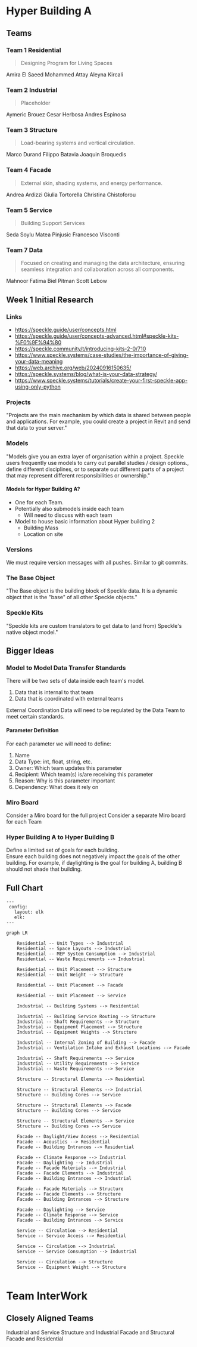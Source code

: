 # Hyper Building A

## Teams

### Team 1 Residential

> Designing Program for Living Spaces

Amira El Saeed
Mohammed Attay
Aleyna Kircali

### Team 2 Industrial

> Placeholder

Aymeric Brouez 
Cesar Herbosa
Andres Espinosa

### Team 3 Structure 
> Load-bearing systems and vertical circulation.

Marco Durand
Filippo Batavia
Joaquin Broquedis

### Team 4 Facade

> External skin, shading systems, and energy performance.

Andrea Ardizzi
Giulia Tortorella
Christina Chistoforou

### Team 5 Service

> Building Support Services 

Seda Soylu
Matea Pinjusic
Francesco Visconti

### Team 7 Data

> Focused on creating and managing the data architecture, ensuring seamless integration and collaboration across all components.

Mahnoor Fatima
Biel Pitman
Scott Lebow

## Week 1 Initial Research

### Links

- https://speckle.guide/user/concepts.html
- https://speckle.guide/user/concepts-advanced.html#speckle-kits-%F0%9F%94%80
- https://speckle.community/t/introducing-kits-2-0/710
- https://www.speckle.systems/case-studies/the-importance-of-giving-your-data-meaning
- https://web.archive.org/web/20240916150635/
- https://speckle.systems/blog/what-is-your-data-strategy/
- https://www.speckle.systems/tutorials/create-your-first-speckle-app-using-only-python

### Projects

"Projects are the main mechanism by which data is shared between people and applications. For example, you could create a project in Revit and send that data to your server."

### Models

"Models give you an extra layer of organisation within a project. Speckle users frequently use models to carry out parallel studies / design options., define different disciplines, or to separate out different parts of a project that may represent different responsibilities or ownership."


#### Models for Hyper Building A?

- One for each Team.
- Potentially also submodels inside each team
    - Will need to discuss with each team
- Model to house basic information about Hyper building 2
    - Building Mass
    - Location on site

### Versions

We must require version messages with all pushes. Similar to git commits.

### The Base Object

"The Base object is the building block of Speckle data. It is a dynamic object that is the "base" of all other Speckle objects."

### Speckle Kits

"Speckle kits are custom translators to get data to (and from) Speckle's native object model."

## Bigger Ideas
### Model to Model Data Transfer Standards
There will be two sets of data inside each team's model.
1. Data that is internal to that team
2. Data that is coordinated with external teams

External Coordination Data will need to be regulated by the Data Team to meet certain standards. 

#### Parameter Definition
For each parameter we will need to define:

1. Name
1. Data Type: int, float, string, etc.
1. Owner: Which team updates this parameter
1. Recipient: Which team(s) is/are receiving this parameter
1. Reason: Why is this parameter important 
1. Dependency: What does it rely on

### Miro Board
Consider a Miro board for the full project
Consider a separate Miro board for each Team

### Hyper Building A to Hyper Building B
Define a limited set of goals for each building.  
Ensure each building does not negatively impact the goals of the other building. 
For example, if daylighting is the goal for building A, building B should not shade that building.

## Full Chart

```mermaid
---
 config:
   layout: elk
   elk:
---

graph LR

    Residential -- Unit Types --> Industrial
    Residential -- Space Layouts --> Industrial
    Residential -- MEP System Consumption --> Industrial
    Residential -- Waste Requirements --> Industrial

    Residential -- Unit Placement --> Structure
    Residential -- Unit Weight --> Structure

    Residential -- Unit Placement --> Facade

    Residential -- Unit Placement --> Service

    Industrial -- Building Systems --> Residential

    Industrial -- Building Service Routing --> Structure
    Industrial -- Shaft Requirements --> Structure
    Industrial -- Equipment Placement --> Structure
    Industrial -- Equipment Weights --> Structure

    Industrial -- Internal Zoning of Building --> Facade
    Industrial -- Ventilation Intake and Exhaust Locations --> Facade

    Industrial -- Shaft Requirements --> Service
    Industrial -- Utility Requirements --> Service
    Industrial -- Waste Requirements --> Service

    Structure -- Structural Elements --> Residential

    Structure -- Structural Elements --> Industrial
    Structure -- Building Cores --> Service

    Structure -- Structural Elements --> Facade
    Structure -- Building Cores --> Service

    Structure -- Structural Elements --> Service
    Structure -- Building Cores --> Service

    Facade -- Daylight/View Access --> Residential
    Facade -- Acoustics --> Residential
    Facade -- Building Entrances --> Residential

    Facade -- Climate Response --> Industrial
    Facade -- Daylighting --> Industrial
    Facade -- Facade Materials --> Industrial
    Facade -- Facade Elements --> Industrial
    Facade -- Building Entrances --> Industrial

    Facade -- Facade Materials --> Structure
    Facade -- Facade Elements --> Structure
    Facade -- Building Entrances --> Structure

    Facade -- Daylighting --> Service
    Facade -- Climate Response --> Service
    Facade -- Building Entrances --> Service

    Service -- Circulation --> Residential
    Service -- Service Access --> Residential

    Service -- Circulation --> Industrial
    Service -- Service Consumption --> Industrial

    Service -- Circulation --> Structure
    Service -- Equipment Weight --> Structure
    
```

# Team InterWork

## Closely Aligned Teams
Industrial and Service
Structure and Industrial
Facade and Structural
Facade and Residential
